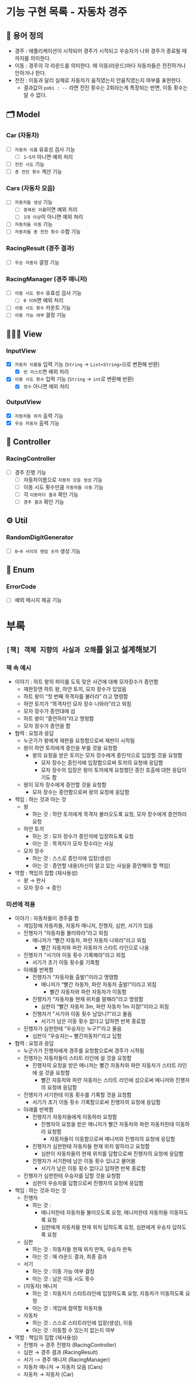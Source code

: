# 기능 구현 목록 - 자동차 경주

## 📘 용어 정의

- 경주 : 애플리케이션이 시작되어 경주가 시작되고 우승자가 나와 경주가 종료될 때까지를 의미한다.
- 이동 : 경주의 각 라운드를 의미한다. 매 이동(라운드)마다 자동차들은 전진하거나 안하거나 한다.
- 전진 : 이동과 달리 실제로 자동차가 움직였는지 안움직였는지 여부를 표현한다.
    - 결과값이 `pobi : --` 라면 전진 횟수는 2회라는게 특정되는 반면, 이동 횟수는 알 수 없다.

## 🗂️ Model

### Car (자동차)

- [ ] `자동차 이름` 유효성 검사 기능
    - [ ] `1~5자` 아니면 예외 처리
- [ ] `전진 시도` 기능
- [ ] `총 전진 횟수` 계산 기능

### Cars (자동차 모음)

- [ ] `자동차들 생성` 기능
    - [ ] `중복된 이름`이면 예외 처리
    - [ ] `1대 이상`이 아니면 예외 처리
- [ ] `자동차들 이동` 기능
- [ ] `자동차들 총 전진 횟수` 수합 기능

### RacingResult (경주 결과)

- [ ] `우승 자동차` 결정 기능

### RacingManager (경주 매니저)

- [ ] `이동 시도 횟수` 유효성 검사 기능
  - [ ] `0 이하`면 예외 처리
- [ ] `이동 시도 횟수` 카운트 기능
- [ ] `이동 가능 여부` 결정 기능

## 👩🏻‍💻 View

### InputView

- [x] `자동차 이름들` 입력 기능 (`String` → `List<String>`으로 변환해 반환)
    - [x] `빈 리스트`면 예외 처리
- [x] `이동 시도 횟수` 입력 기능 (`String` → `int`로 변환해 반환)
    - [x] `정수` 아니면 예외 처리

### OutputView

- [x] `자동차들 위치` 출력 기능
- [x] `우승 자동차` 출력 기능

## 📡 Controller

### RacingController

- [ ] 경주 진행 기능
    - [ ] 자동차이름으로 `자동차 모음 생성` 기능
    - [ ] 이동 시도 횟수만큼 `자동차들 이동` 기능
    - [ ] 각 `이동마다 결과` 확인 기능
    - [ ] `경주 결과` 확인 기능

## ⚙️ Util

### RandomDigitGenerator

- [ ] `0~9 사이의 랜덤 숫자` 생성 기능

## 🔑 Enum

### ErrorCode

- [ ] 예외 메시지 제공 기능

# 부록

## `[책] 객체 지향의 사실과 오해`를 읽고 설계해보기

### 책 속 예시

- 이야기 : 하트 왕의 파이를 도둑 맞은 사건에 대해 모자장수가 증언함
    - 재판장엔 하트 왕, 하얀 토끼, 모자 장수가 있었음
    - 하트 왕이 “첫 번째 목격자를 불러라” 라고 명령함
    - 하얀 토끼가 “목격자인 모자 장수 나와라”라고 외침
    - 모자 장수가 증언대에 섬
    - 하트 왕이 “증언하라”라고 명령함
    - 모자 장수가 증언을 함
- 협력 : 요청과 응답
    - 누군가가 왕에게 재판을 요청함으로써 재판이 시작됨
    - 왕이 하얀 토끼에게 증인을 부를 것을 요청함
        - 왕의 요청을 받은 토끼는 모자 장수에게 증인석으로 입장할 것을 요청함
            - 모자 장수는 증인석에 입장함으로써 토끼의 요청에 응답함
            - 모자 장수의 입장은 왕이 토끼에게 요청했던 증인 호출에 대한 응답이기도 함
    - 왕이 모자 장수에게 증언할 것을 요청함
        - 모자 장수는 증언함으로써 왕의 요청에 응답함
- 책임 : 하는 것과 아는 것
    - 왕
        - 하는 것 : 하얀 토끼에게 목격자 불러오도록 요청, 모자 장수에게 증언하라 요청
    - 하얀 토끼
        - 하는 것 : 모자 장수가 증인석에 입장하도록 요청
        - 아는 것 : 목격자가 모자 장수라는 사실
    - 모자 장수
        - 하는 것 : 스스로 증인석에 입장(생성)
        - 아는 것 : 증언할 내용(자신이 알고 있는 사실을 증언해야 할 책임)
- 역할 : 책임의 집합 (재사용성)
    - 왕 → 판사
    - 모자 장수 → 증인

### 미션에 적용

- 이야기 : 자동차들이 경주를 함
    - 게임장에 자동차들, 자동차 매니저, 진행자, 심판, 서기가 있음
    - 진행자가 “자동차들 불러와라”라고 외침
        - 매니저가 “빨간 자동차, 파란 자동차 나와라”라고 외침
            - 빨간 자동차와 파란 자동차가 스타트 라인으로 나옴
    - 진행자가 "서기야 이동 횟수 기록해라"라고 외침
        - 서기가 초기 이동 횟수를 기록함
    - 아래를 반복함
        - 진행자가 “자동차들 출발!”이라고 명령함
            - 매니저가 “빨간 자동차, 파란 자동차 출발!”이라고 외침
                - 빨간 자동차와 파란 자동차가 이동함
        - 진행자가 “자동차들 현재 위치를 말해라”라고 명령함
            - 심판이 “빨간 자동차 3m, 파란 자동차 1m 지점!”이라고 외침
        - 진행자가 "서기야 이동 횟수 남았니?"라고 물음
            - 서기가 남은 이동 횟수 없다고 답하면 반복 종료함 
    - 진행자가 심판한테 “우승자는 누구?”라고 물음
        - 심판이 “우승자는~ 빨간자동차!”라고 답함
- 협력 : 요청과 응답
    - 누군가가 진행자에게 경주를 요청함으로써 경주가 시작됨
    - 진행자는 자동차들이 스타트 라인에 설 것을 요청함
        - 진행자의 요청을 받은 매니저는 빨간 자동차와 파란 자동차가 스타트 라인에 설 것을 요청함
            - 빨간 자동차와 파란 자동차는 스타트 라인에 섬으로써 매니저와 진행자의 요청에 응답함
    - 진행자가 서기한테 이동 횟수를 기록할 것을 요청함
        - 서기가 초기 이동 횟수 기록함으로써 진행자의 요청에 응답함 
    - 아래를 반복함
        - 진행자가 자동차들에게 이동하라 요청함
            - 진행자의 요청을 받은 매니저가 빨간 자동차와 파란 자동차한테 이동하라 요청함
                - 자동차들이 이동함으로써 매니저와 진행자의 요청에 응답함
        - 진행자가 심판한테 자동차들 현재 위치 말하라고 요청함
            - 심판이 자동차들의 현재 위치를 답함으로써 진행자의 요청에 응답함
        - 진행자가 서기한테 남은 이동 횟수 있냐고 물어봄
            - 서기가 남은 이동 횟수 없다고 답하면 반복 종료함 
    - 진행자가 심판한테 우승자를 답할 것을 요청함
        - 심판이 우승자를 답함으로써 진행자의 요청에 응답함
- 책임 : 하는 것과 아는 것
    - 진행자
        - 하는 것 :
            - 매니저한테 자동차들 불러오도록 요청, 매니저한테 자동차들 이동하도록 요청
            - 심판에게 자동차들 현재 위치 답하도록 요청, 심판에게 우승자 답하도록 요청
    - 심판
        - 하는 것 : 자동차들 현재 위치 판독, 우승자 판독
        - 아는 것 : 매 라운드 결과, 최종 결과
    - 서기
        - 하는 것 : 이동 가능 여부 결정
        - 아는 것 : 남은 이동 시도 횟수
    - (자동차) 매니저
        - 하는 것 : 자동차가 스타트라인에 입장하도록 요청, 자동차가 이동하도록 요청
        - 아는 것 : 게임에 참여할 자동차들
    - 자동차
        - 하는 것 : 스스로 스타트라인에 입장(생성), 이동
        - 아는 것 : 이동할 수 있는지 없는지 여부
- 역할 : 책임의 집합 (재사용성)
    - 진행자 → 경주 진행자 (RacingController)
    - 심판 → 경주 결과 (RacingResult)
    - 서기 -> 경주 매니저 (RacingManager)
    - 자동차 매니저 → 자동차 모음 (Cars)
    - 자동차 → 자동차 (Car)